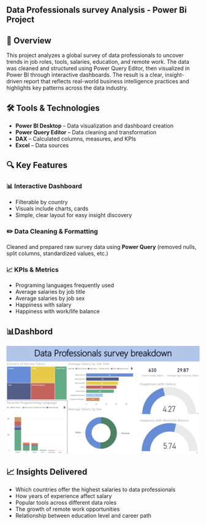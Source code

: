 ##  Data Professionals survey Analysis - Power Bi Project

## 📌 Overview

This project analyzes a global survey of data professionals to uncover trends in job roles, tools, salaries, education, and remote work. The data was cleaned and structured using Power Query Editor, then visualized in Power BI through interactive dashboards. The result is a clear, insight-driven report that reflects real-world business intelligence practices and highlights key patterns across the data industry.

## 🛠️ Tools & Technologies
- **Power BI Desktop** – Data visualization and dashboard creation  
- **Power Query Editor** – Data cleaning and transformation  
- **DAX** – Calculated columns, measures, and KPIs  
- **Excel** – Data sources

## 🔍 Key Features

### 📊 Interactive Dashboard
- Filterable by country 
- Visuals include charts, cards
- Simple, clear layout for easy insight discovery

### ✏️ Data Cleaning & Formatting
Cleaned and prepared raw survey data using **Power Query** (removed nulls, split columns, standardized values, etc.)

### 📈 KPIs & Metrics
  - Programing languages frequently used
  - Average salaries by job title
  - Average salaries by job sex
  - Happiness with salary
  - Happiness with work/life balance

## 📊Dashbord
![Analysis Dashboard](Dashbord..png) 

## 📈 Insights Delivered
- Which countries offer the highest salaries to data professionals  
- How years of experience affect salary  
- Popular tools across different data roles  
- The growth of remote work opportunities  
- Relationship between education level and career path  

